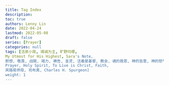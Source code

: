 ```yaml
---
title: Tag Index
description:
toc: true
authors: Lenny Lin
date: 2022-04-24
lastmod: 2022-05-08
draft: false
series: [Prayer]
categories: null
tags: [活泉小简, 竭诚为主, 旷野吗哪,    
My Utmost for His Highest, Sara's Note,   
默想, 敬畏, 战兢, 竭力, 祷告, 圣灵, 活着是基督, 教会, 魂的救恩, 神的旨意, 神的怒气, 寻求, 内心世界, 祷告, 日记, 律法, 家谱, 等候, 赞美, 
Prayer, Holy Spirit, To Live is Christ, Faith,    
宾路易师母, 司布真, Charles H. Spurgeon]
weight: 1
---
```


